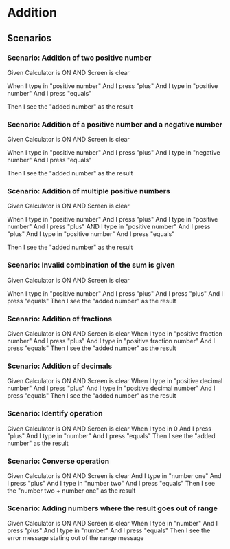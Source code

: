 # Addition

## Scenarios

### Scenario: Addition of two positive number
  
  Given Calculator is ON AND Screen is clear

  When I type in "positive number"
    And I press "plus"
    And I type in "positive number"
    And I press "equals"

  Then I see the "added number" as the result

### Scenario: Addition of a positive number and a negative number
  
  Given Calculator is ON AND Screen is clear

  When I type in "positive number"
    And I press "plus"
    And I type in "negative number"
    And I press "equals"
  
  Then I see the "added number" as the result
  
### Scenario: Addition of multiple positive numbers
  
  Given Calculator is ON AND Screen is clear

  When I type in "positive number"
    And I press "plus"
    And I type in "positive number"
    And I press "plus"
    AND I type in "positive number"
    And I press "plus"
    And I type in "positive number"
    And I press "equals"

  Then I see the "added number" as the result

### Scenario: Invalid combination of the sum is given

  Given Calculator is ON AND Screen is clear

  When I type in "positive number"
    And I press "plus"
    And I press "plus"
    And I press "equals"
  Then I see the "added number" as the result
  
### Scenario: Addition of fractions

  Given Calculator is ON AND Screen is clear
  When I type in "positive fraction number"
  And I press "plus"
  And I type in "positive fraction number"
  And I press "equals"
  Then I see the "added number" as the result

### Scenario: Addition of decimals
  
  Given Calculator is ON AND Screen is clear
  When I type in "positive decimal number"
  And I press "plus"
  And I type in "positive decimal number"
  And I press "equals"
  Then I see the "added number" as the result

### Scenario: Identify operation

  Given Calculator is ON AND Screen is clear
  When I type in 0
  And I press "plus"
  And I type in "number"
  And I press "equals"
  Then I see the "added number" as the result
  
### Scenario: Converse operation

  Given Calculator is ON AND Screen is clear
  And I type in "number one"
  And I press "plus"
  And I type in "number two"
  And I press "equals"
  Then I see the "number two + number one" as the result

### Scenario: Adding numbers where the result goes out of range

  Given Calculator is ON AND Screen is clear
  When I type in "number"
  And I press "plus"
  And I type in "number"
  And I press "equals"
  Then I see the error message stating out of the range message
